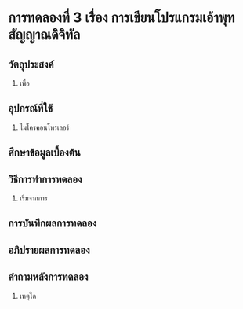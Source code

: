 # การทดลองที่ 3 เรื่อง การเขียนโปรแกรมเอ้าพุทสัญญาณดิจิทัล
## วัตถุประสงค์
1. เพื่อ

## อุปกรณ์ที่ใช้
1. ไมโครคอนโทรเลอร์

## ศึกษาข้อมูลเบื้องต้น

## วิธีการทำการทดลอง
1. เริ่มจากการ

## การบันทึกผลการทดลอง

## อภิปรายผลการทดลอง

## คำถามหลังการทดลอง
1. เหตุใด
